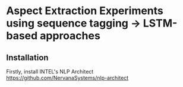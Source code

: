 # Aspect Extraction Experiments using sequence tagging -> LSTM-based approaches

## Installation 

Firstly, install INTEL's NLP Architect https://github.com/NervanaSystems/nlp-architect